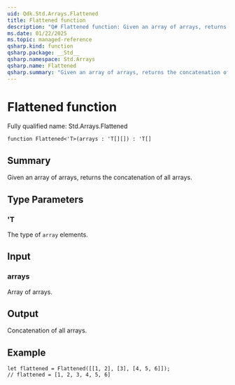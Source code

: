```yaml
---
uid: Qdk.Std.Arrays.Flattened
title: Flattened function
description: "Q# Flattened function: Given an array of arrays, returns the concatenation of all arrays."
ms.date: 01/22/2025
ms.topic: managed-reference
qsharp.kind: function
qsharp.package: __Std__
qsharp.namespace: Std.Arrays
qsharp.name: Flattened
qsharp.summary: "Given an array of arrays, returns the concatenation of all arrays."
---
```


# Flattened function

Fully qualified name: Std.Arrays.Flattened

```qsharp
function Flattened<'T>(arrays : 'T[][]) : 'T[]
```

## Summary
Given an array of arrays, returns the concatenation of all arrays.

## Type Parameters
### 'T
The type of `array` elements.

## Input
### arrays
Array of arrays.

## Output
Concatenation of all arrays.

## Example
```qsharp
let flattened = Flattened([[1, 2], [3], [4, 5, 6]]);
// flattened = [1, 2, 3, 4, 5, 6]
```
